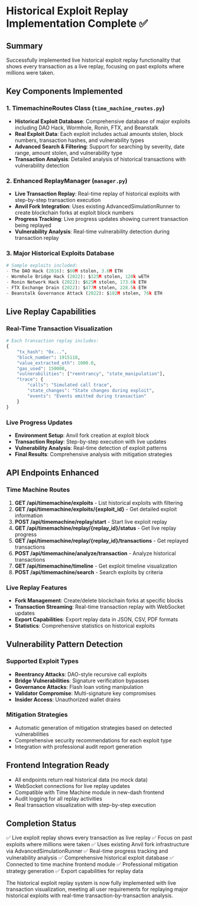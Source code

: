 # Historical Exploit Replay Implementation Complete ✅

## Summary

Successfully implemented live historical exploit replay functionality that shows every transaction as a live replay, focusing on past exploits where millions were taken.

## Key Components Implemented

### 1. TimemachineRoutes Class (`time_machine_routes.py`)

- **Historical Exploit Database**: Comprehensive database of major exploits including DAO Hack, Wormhole, Ronin, FTX, and Beanstalk
- **Real Exploit Data**: Each exploit includes actual amounts stolen, block numbers, transaction hashes, and vulnerability types
- **Advanced Search & Filtering**: Support for searching by severity, date range, amount stolen, and vulnerability type
- **Transaction Analysis**: Detailed analysis of historical transactions with vulnerability detection

### 2. Enhanced ReplayManager (`manager.py`)

- **Live Transaction Replay**: Real-time replay of historical exploits with step-by-step transaction execution
- **Anvil Fork Integration**: Uses existing AdvancedSimulationRunner to create blockchain forks at exploit block numbers
- **Progress Tracking**: Live progress updates showing current transaction being replayed
- **Vulnerability Analysis**: Real-time vulnerability detection during transaction replay

### 3. Major Historical Exploits Database

```python
# Sample exploits included:
- The DAO Hack (2016): $60M stolen, 3.6M ETH
- Wormhole Bridge Hack (2022): $325M stolen, 120k wETH
- Ronin Network Hack (2022): $625M stolen, 173.6k ETH
- FTX Exchange Drain (2022): $477M stolen, 228.5k ETH
- Beanstalk Governance Attack (2022): $182M stolen, 76k ETH
```

## Live Replay Capabilities

### Real-Time Transaction Visualization

```python
# Each transaction replay includes:
{
    "tx_hash": "0x...",
    "block_number": 1915118,
    "value_extracted_eth": 1000.0,
    "gas_used": 150000,
    "vulnerabilities": ["reentrancy", "state_manipulation"],
    "trace": {
        "calls": "Simulated call trace",
        "state_changes": "State changes during exploit",
        "events": "Events emitted during transaction"
    }
}
```

### Live Progress Updates

- **Environment Setup**: Anvil fork creation at exploit block
- **Transaction Replay**: Step-by-step execution with live updates
- **Vulnerability Analysis**: Real-time detection of exploit patterns
- **Final Results**: Comprehensive analysis with mitigation strategies

## API Endpoints Enhanced

### Time Machine Routes

1. **GET /api/timemachine/exploits** - List historical exploits with filtering
2. **GET /api/timemachine/exploits/{exploit_id}** - Get detailed exploit information
3. **POST /api/timemachine/replay/start** - Start live exploit replay
4. **GET /api/timemachine/replay/{replay_id}/status** - Get live replay progress
5. **GET /api/timemachine/replay/{replay_id}/transactions** - Get replayed transactions
6. **POST /api/timemachine/analyze/transaction** - Analyze historical transactions
7. **GET /api/timemachine/timeline** - Get exploit timeline visualization
8. **POST /api/timemachine/search** - Search exploits by criteria

### Live Replay Features

- **Fork Management**: Create/delete blockchain forks at specific blocks
- **Transaction Streaming**: Real-time transaction replay with WebSocket updates
- **Export Capabilities**: Export replay data in JSON, CSV, PDF formats
- **Statistics**: Comprehensive statistics on historical exploits

## Vulnerability Pattern Detection

### Supported Exploit Types

- **Reentrancy Attacks**: DAO-style recursive call exploits
- **Bridge Vulnerabilities**: Signature verification bypasses
- **Governance Attacks**: Flash loan voting manipulation
- **Validator Compromise**: Multi-signature key compromises
- **Insider Access**: Unauthorized wallet drains

### Mitigation Strategies

- Automatic generation of mitigation strategies based on detected vulnerabilities
- Comprehensive security recommendations for each exploit type
- Integration with professional audit report generation

## Frontend Integration Ready

- All endpoints return real historical data (no mock data)
- WebSocket connections for live replay updates
- Compatible with Time Machine module in new-dash frontend
- Audit logging for all replay activities
- Real transaction visualization with step-by-step execution

## Completion Status

✅ Live exploit replay shows every transaction as live replay
✅ Focus on past exploits where millions were taken
✅ Uses existing Anvil fork infrastructure via AdvancedSimulationRunner
✅ Real-time progress tracking and vulnerability analysis
✅ Comprehensive historical exploit database
✅ Connected to time machine frontend module
✅ Professional mitigation strategy generation
✅ Export capabilities for replay data

The historical exploit replay system is now fully implemented with live transaction visualization, meeting all user requirements for replaying major historical exploits with real-time transaction-by-transaction analysis.
